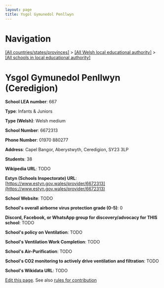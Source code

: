 ```yaml
---
layout: page
title: Ysgol Gymunedol Penllwyn
---
```

# Navigation

[[All countries/states/provinces]](../../..) > [[All Welsh local educational authority]](../..) > [[All schools in local educational authority]](..)

# Ysgol Gymunedol Penllwyn (Ceredigion)

**School LEA number**: 667

**Type**: Infants & Juniors

**Type (Welsh)**: Welsh medium

**School Number**: 6672313

**Phone Number**: 01970 880277

**Address**: Capel Bangor, Aberystwyth, Ceredigion, SY23 3LP

**Students**: 38

**Wikipedia URL**: TODO

**Estyn (Schools Inspectorate) URL**: [https://www.estyn.gov.wales/provider/6672313](https://www.estyn.gov.wales/provider/6672313)

**School Website**: TODO

**School's overall airborne virus protection grade (0-5)**: 0

**Discord, Facebook, or WhatsApp group for discovery/advocacy for THIS school**: TODO

**School's policy on Ventilation**: TODO

**School's Ventilation Work Completion**: TODO

**School's Air-Purification**: TODO

**School's CO2 monitoring to actively drive ventilation and filtration**: TODO

**School's Wikidata URL**: TODO




[Edit this page](https://github.com/VentilationProject/Wales/edit/prif/./Ceredigion/Ysgol_Gymunedol_Penllwyn.md). See also [rules for contribution](../../../contribution-rules/)